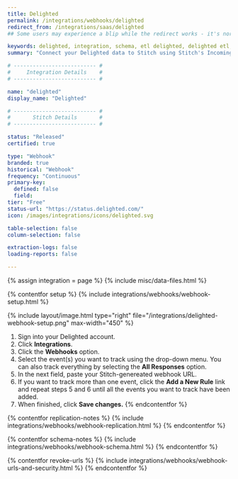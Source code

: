 ```yaml
---
title: Delighted
permalink: /integrations/webhooks/delighted
redirect_from: /integrations/saas/delighted
## Some users may experience a blip while the redirect works - it's normal.

keywords: delighted, integration, schema, etl delighted, delighted etl, delighted schema, stitch webhooks
summary: "Connect your Delighted data to Stitch using Stitch's Incoming Webhooks integration. In this guide, you'll find setup instructions, info about replication, and the data you can expect to see in your data warehouse."

# -------------------------- #
#     Integration Details    #
# -------------------------- #

name: "delighted"
display_name: "Delighted"

# -------------------------- #
#       Stitch Details       #
# -------------------------- #

status: "Released"
certified: true

type: "Webhook"
branded: true
historical: "Webhook"
frequency: "Continuous"
primary-key:
  defined: false
  field: 
tier: "Free"
status-url: "https://status.delighted.com/"
icon: /images/integrations/icons/delighted.svg

table-selection: false
column-selection: false

extraction-logs: false
loading-reports: false

---
```

{% assign integration = page %}
{% include misc/data-files.html %}

{% contentfor setup %}
{% include integrations/webhooks/webhook-setup.html %}

{% include layout/image.html type="right" file="/integrations/delighted-webhook-setup.png" max-width="450" %}

1. Sign into your Delighted account.
2. Click **Integrations**.
3. Click the **Webhooks** option.
4. Select the event(s) you want to track using the drop-down menu. You can also track everything by selecting the **All Responses** option.
5. In the next field, paste your Stitch-genereated webhook URL.
6. If you want to track more than one event, click the **Add a New Rule** link and repeat steps 5 and 6 until all the events you want to track have been added.
7. When finished, click **Save changes.**
{% endcontentfor %}



{% contentfor replication-notes %}
{% include integrations/webhooks/webhook-replication.html %}
{% endcontentfor %}



{% contentfor schema-notes %}
{% include integrations/webhooks/webhook-schema.html %}
{% endcontentfor %}



{% contentfor revoke-urls %}
{% include integrations/webhooks/webhook-urls-and-security.html %}
{% endcontentfor %}